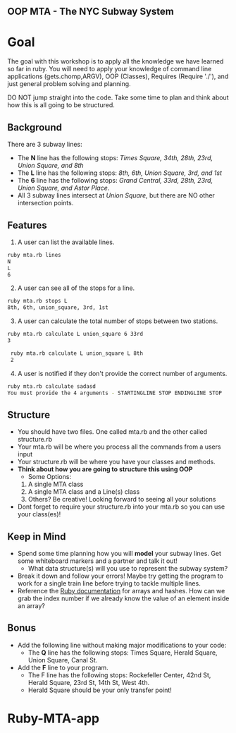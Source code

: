 ## OOP MTA - The NYC Subway System

# Goal

The goal with this workshop is to apply all the knowledge we have learned so far in ruby. You will need to apply your knowledge of command line applications (gets.chomp,ARGV), OOP (Classes), Requires (Require './'), and just general problem solving and planning.

DO NOT jump straight into the code. Take some time to plan and think about how this is all going to be structured.

## Background
There are 3 subway lines:
  - The **N** line has the following stops: *Times Square, 34th, 28th, 23rd, Union Square, and 8th*
  - The **L** line has the following stops: *8th, 6th, Union Square, 3rd, and 1st*
  - The **6** line has the following stops: *Grand Central, 33rd, 28th, 23rd, Union Square, and Astor Place*.
  - All 3 subway lines intersect at *Union Square*, but there are NO other intersection points.

## Features
1. A user can list the available lines.

  ```bash
  ruby mta.rb lines
  N
  L
  6
  ```

2. A user can see all of the stops for a line.
  ```bash
  ruby mta.rb stops L
  8th, 6th, union_square, 3rd, 1st
  ```

3. A user can calculate the total number of stops between two stations.
  ```bash
 ruby mta.rb calculate L union_square 6 33rd
 3
 ```

 ```bash
  ruby mta.rb calculate L union_square L 8th
  2
 ```

4. A user is notified if they don't provide the correct number of arguments.
  ```bash
  ruby mta.rb calculate sadasd
  You must provide the 4 arguments - STARTINGLINE STOP ENDINGLINE STOP
  ```

## Structure

- You should have two files. One called mta.rb and the other called structure.rb
- Your mta.rb will be where you process all the commands from a users input
- Your structure.rb will be where you have your classes and methods. 
- **Think about how you are going to structure this using OOP**
    - Some Options:
    1. A single MTA class
    2. A single MTA class and a Line(s) class
    3. Others? Be creative! Looking forward to seeing all your solutions
- Dont forget to require your structure.rb into your mta.rb so you can use your class(es)!


## Keep in Mind

- Spend some time planning how you will **model** your subway lines. Get some whiteboard markers and a partner and talk it out!
  - What data structure(s) will you use to represent the subway system?
- Break it down and follow your errors! Maybe try getting the program to work for a single train line before trying to tackle multiple lines.
- Reference the [Ruby documentation](http://ruby-doc.org/core-2.2.2/) for arrays and hashes. How can we grab the index number if we already know the value of an element inside an array?

## Bonus
- Add the following line without making major modifications to your code:
  - The **Q** line has the following stops: Times Square, Herald Square, Union Square, Canal St.
- Add the **F** line to your program.
  - The F line has the following stops: Rockefeller Center, 42nd St, Herald Square, 23rd St, 14th St, West 4th. 
  - Herald Square should be your only transfer point!   
# Ruby-MTA-app
